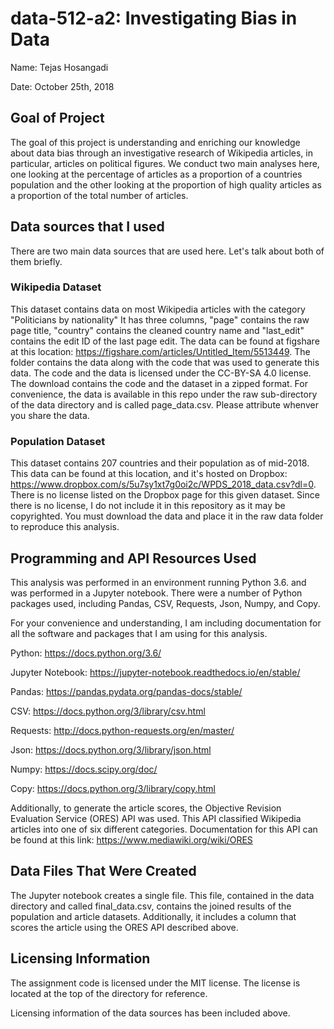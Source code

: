 # data-512-a2: Investigating Bias in Data

Name: Tejas Hosangadi

Date: October 25th, 2018

## Goal of Project

The goal of this project is understanding and enriching our knowledge about data bias through an investigative research of Wikipedia articles, in particular, articles on political figures. We conduct two main analyses here, one looking at the percentage of articles as a proportion of a countries population and the other looking at the proportion of high quality articles as a proportion of the total number of articles. 

## Data sources that I used

There are two main data sources that are used here. Let's talk about both of them briefly.

### Wikipedia Dataset

This dataset contains data on most Wikipedia articles with the category "Politicians by nationality" It has three columns,  "page" contains the raw page title, "country" contains the cleaned country name and "last_edit" contains the edit ID of the last page edit.  The data can be found at figshare at this location: https://figshare.com/articles/Untitled_Item/5513449. The folder contains the data along with the code that was used to generate this data. The code and the data is licensed under the CC-BY-SA 4.0 license. The download contains the code and the dataset in a zipped format. For convenience, the data is available in this repo under the raw sub-directory of the data directory and is called page_data.csv. Please attribute whenver you share the data.

### Population Dataset

This dataset contains 207 countries and their population as of mid-2018. This data can be found at this location, and it's hosted on Dropbox: https://www.dropbox.com/s/5u7sy1xt7g0oi2c/WPDS_2018_data.csv?dl=0. There is no license listed on the Dropbox page for this given dataset. Since there is no license, I do not include it in this repository as it may be copyrighted. You must download the data and place it in the raw data folder to reproduce this analysis. 

## Programming and API Resources Used

This analysis was performed in an environment running Python 3.6. and was performed in a Jupyter notebook. There were a number of Python packages used, including Pandas, CSV, Requests, Json, Numpy, and Copy. 

For your convenience and understanding, I am including documentation for all the software and packages that I am using for this analysis. 

Python: https://docs.python.org/3.6/

Jupyter Notebook: https://jupyter-notebook.readthedocs.io/en/stable/

Pandas: https://pandas.pydata.org/pandas-docs/stable/

CSV: https://docs.python.org/3/library/csv.html

Requests: http://docs.python-requests.org/en/master/

Json: https://docs.python.org/3/library/json.html

Numpy: https://docs.scipy.org/doc/

Copy: https://docs.python.org/3/library/copy.html

Additionally, to generate the article scores, the Objective Revision Evaluation Service (ORES) API was used. This API classified Wikipedia articles into one of six different categories. Documentation for this API can be found at this link: https://www.mediawiki.org/wiki/ORES

## Data Files That Were Created

The Jupyter notebook creates a single file. This file, contained in the data directory and called final_data.csv, contains the joined results of the population and article datasets. Additionally, it includes a column that scores the article using the ORES API described above.

## Licensing Information

The assignment code is licensed under the MIT license. The license is located at the top of the directory for reference.

Licensing information of the data sources has been included above. 